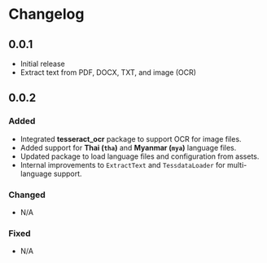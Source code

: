 # Changelog

## 0.0.1
- Initial release
- Extract text from PDF, DOCX, TXT, and image (OCR)

## 0.0.2
### Added
- Integrated **tesseract_ocr** package to support OCR for image files.
- Added support for **Thai (`tha`)** and **Myanmar (`mya`)** language files.
- Updated package to load language files and configuration from assets.
- Internal improvements to `ExtractText` and `TessdataLoader` for multi-language support.
### Changed
- N/A
### Fixed
- N/A